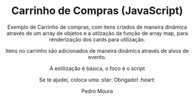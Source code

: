 <div align="center">

  Carrinho de Compras (JavaScript)
  ==================

  <p>Exemplo de Carrinho de compras, com itens criados de maneira dinâmica através de um array de objetos e 
  a utilzação da função de array map, para renderização dos cards para utilização.</p>

  <p>Itens no carrinho são adicionados de maneira dinâmica através de alvos de evento.</p>
  <p>A estilização é básica, o foco é o script</p>
  
  <p>Se te ajudei, coloca uma :star: Obrigado! :heart:</p>

Pedro Moura
</div>
